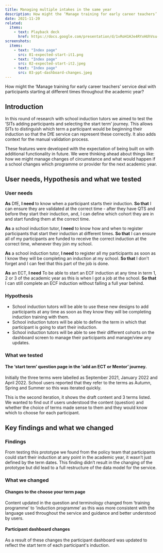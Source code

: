 ```yaml
---
title: Managing multiple intakes in the same year
description: How might the ‘Manage training for early career teachers’ service deal with participants starting at different times throughout the academic year?
date: 2021-11-20
related:
  items:
    - text: Playback deck
      href: https://docs.google.com/presentation/d/1vRoH1HJe4RYxHUhVsu-ZJ3Cs3eygAlD9jRJh-dPIs3Y/edit#slide=id.p
screenshots:
  items:
    - text: "Index page"
      src: 01-expected-start-it1.png
    - text: "Index page"
      src: 02-expected-start-it2.jpeg
    - text: "Index page"
      src: 03-ppt-dashboard-changes.jpeg
---
```


How might the ‘Manage training for early career teachers’ service deal with participants starting at different times throughout the academic year?

## Introduction

In this round of research with school induction tutors we aimed to test the ‘SITs adding participants and selecting the start term’ journey. This allows SITs to distinguish which term a participant would be beginning their induction so that the DfE service can represent these correctly. It also adds context for the manual validation process.

These features were developed with the expectation of being built on with additional functionality in future. We were thinking ahead about things like: how we might manage changes of circumstance and what would happen if a school changes which programme or provider for the next academic year.

## User needs, Hypothesis and what we tested

### User needs
**As** DfE,
**I need** to know when a participant starts their induction.
**So that** I can ensure they are validated at the correct time - after they have QTS and before they start their induction, and, I can define which cohort they are in and start funding them at the correct time.

**As** a school induction tutor,
**I need** to know how and when to register participants that start their induction at different times.
**So that** I can ensure all of my participants are funded to receive the correct induction at the correct time, whenever they join my school.

**As** a school induction tutor,
**I need** to register all my participants as soon as I know they will be completing an induction at my school.
**So that** I don't forget and I can feel that this part of the job is done.

**As** an ECT,
**I need** To be able to start an ECF induction at any time in term 1, 2 or 3 of the academic year as this is when I got a job at the school.
**So that** I can still complete an ECF induction without falling a full year behind.

### Hypothesis

- School induction tutors will be able to use these new designs to add participants at any time as soon as they know they will be completing induction training with them.
- School induction tutors will be able to define the term in which that participant is going to start their induction.
- School induction tutors will be able to see their different cohorts on the dashboard screen to manage their participants and manage/view any updates.

### What we tested

#### The ‘start term’ question page in the ‘add an ECT or Mentor’ journey.

Initially the three terms were labelled as September 2021, January 2022 and April 2022. School users reported that they refer to the terms as Autumn, Spring and Summer so this was iterated quickly.

This is the second iteration, it shows the draft content and 3 terms listed.
We wanted to find out if users understood the content (question) and whether the choice of terms made sense to them and they would know which to choose for each participant.


## Key findings and what we changed

### Findings

From testing this prototype we found from the policy team that participants could start their induction at any point in the academic year, it wasn’t just defined by the term dates. This finding didn’t result in the changing of the prototype but did lead to a full restructure of the data model for the service.

### What we changed

#### Changes to the choose your term page

Content updated in the question and terminology changed from ‘training programme’ to ‘induction programme’ as this was more consistent with the language used throughout the service and guidance and better understood by users.
 
#### Participant dashboard changes

As a result of these changes the participant dashboard was updated to reflect the start term of each participant's induction.
